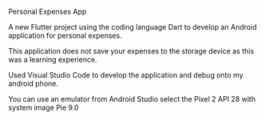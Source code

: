 Personal Expenses App

A new Flutter project using the coding language Dart to develop an Android application for personal expenses. 

This application does not save your expenses to the storage device as this was a learning experience.

Used Visual Studio Code to develop the application and debug onto my android phone.

You can use an emulator from Android Studio select the Pixel 2 API 28 with system image Pie 9.0
